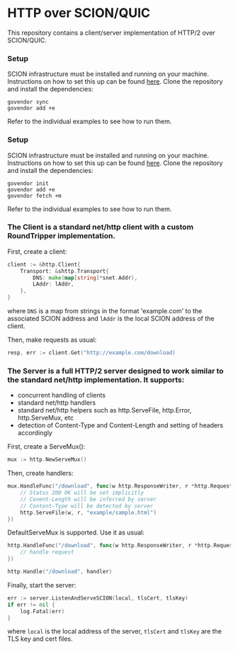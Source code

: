 # HTTP over SCION/QUIC

This repository contains a client/server implementation of HTTP/2 over SCION/QUIC.

### Setup

SCION infrastructure must be installed and running on your machine. Instructions on how to set this up can be found [here](https://github.com/netsec-ethz/netsec-scion).
Clone the repository and install the dependencies:

```
govendor sync
govendor add +e
```

Refer to the individual examples to see how to run them.

### Setup

SCION infrastructure must be installed and running on your machine. Instructions on how to set this up can be found [here](https://github.com/netsec-ethz/netsec-scion).
Clone the repository and install the dependencies:

```
govendor init
govendor add +e
govendor fetch +m
```

Refer to the individual examples to see how to run them.

### The Client is a standard net/http client with a custom RoundTripper implementation.

First, create a client:
```Go
client := &http.Client{
    Transport: &shttp.Transport{
        DNS: make(map[string]*snet.Addr),
        LAddr: lAddr,
    },
}
```
where `DNS` is a map from strings in the format 'example.com' to the associated SCION address and `lAddr` is the local SCION address of the client.

Then, make requests as usual:
```Go
resp, err := client.Get("http://example.com/download)
```


### The Server is a full HTTP/2 server designed to work similar to the standard net/http implementation. It supports:

* concurrent handling of clients
* standard net/http handlers
* standard net/http helpers such as http.ServeFile, http.Error, http.ServeMux, etc
* detection of Content-Type and Content-Length and setting of headers accordingly

First, create a ServeMux():
```Go
mux := http.NewServeMux()
```

Then, create handlers:
```Go
mux.HandleFunc("/download", func(w http.ResponseWriter, r *http.Request) {
	// Status 200 OK will be set implicitly
	// Conent-Length will be inferred by server
	// Content-Type will be detected by server
	http.ServeFile(w, r, "example/sample.html")
})
```
DefaultServeMux is supported. Use it as usual:
```Go
http.HandleFunc("/download", func(w http.ResponseWriter, r *http.Request) {
	// handle request
})

http.Handle("/download", handler)
```

Finally, start the server:
```Go
err := server.ListenAndServeSCION(local, tlsCert, tlsKey)
if err != nil {
	log.Fatal(err)
}

```
where `local` is the local address of the server, `tlsCert` and `tlsKey` are the TLS key and cert files.
